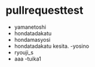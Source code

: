 pullrequesttest
===============

- yamanetoshi
- hondatadakatu
- hondamasyosi
- hondatadakatu    kesita.
-yosino
- ryouji_s
- aaa
-tuika1
